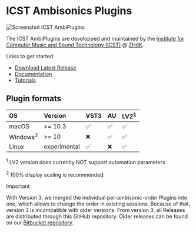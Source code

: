 # ICST Ambisonics Plugins

![Screenshot ICST AmbiPlugins](https://github.com/schweizerweb/icst-ambisonics-plugins/wiki/Screenshot_AmbiPlugins_3.png)

The ICST AmbiPlugins are developped and maintained by the [Institute for Computer Music and Sound Technology (ICST)](https://www.zhdk.ch/forschung/icst) @ [ZHdK](https://zhdk.ch).

Links to get started:
* [Download Latest Release](<https://github.com/schweizerweb/icst-ambisonics-plugins/releases/latest>)
* [Documentation](<https://github.com/schweizerweb/icst-ambisonics-plugins/wiki>)
* [Tutorials](<https://ambisonics.ch/>)

## Plugin formats
OS | Version | VST3 | AU | LV2<sup>1</sup>
:------------ | :--------------| :-------------| :------------- | :-------------
macOS         | >= 10.3         | :white_check_mark:  | :white_check_mark: | :white_check_mark:
Windows<sup>2</sup>       | >= 10           | :x:  | :white_check_mark: | :white_check_mark:
Linux         | experimental    | :white_check_mark:  | :x: | :white_check_mark:

<sup>1</sup> LV2 version does currently NOT support automation parameters

<sup>2</sup> 100% display scaling is recommended

> [!IMPORTANT]
> With Version 3, we merged the individual per-ambisonic-order Plugins into one, which allows to change the order in existing sessions. Because of that, version 3 is incompatible with older versions. From version 3, all Releases are distributed through this GitHub repository. Older releases can be found on our [Bitbucket repository](https://bitbucket.org/christian_schweizer/icst-ambisonics-plugins/downloads/).
